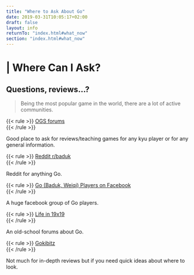 ```yaml
---
title: "Where to Ask About Go"
date: 2019-03-31T10:05:17+02:00
draft: false
layout: info
returnTo: "index.html#what_now"
section: "index.html#what_now"
---
```


# | Where Can I Ask?
## Questions, reviews...?

> Being the most popular game in the world, there are a lot of active communities.  

{{< rule >}}
	<a href="https://forums.online-go.com/" target="_blank" noreferrer noopener>OGS forums</a>  
{{< /rule >}}

Good place to ask for reviews/teaching games for any kyu player or for any general information.

{{< rule >}}
	<a href="https://www.reddit.com/r/baduk/" target="_blank" noreferrer noopener>Reddit r/baduk</a>  
{{< /rule >}}

Reddit for anything Go.

{{< rule >}}
	<a href="https://www.facebook.com/groups/go.igo.weiqi.baduk" target="_blank" noreferrer noopener>Go (Baduk, Weiqi) Players on Facebook</a>  
{{< /rule >}}

A huge facebook group of Go players. 
 
{{< rule >}}
	<a href="https://lifein19x19.com/" target="_blank" noreferrer noopener>Life in 19x19</a>  
{{< /rule >}}

 An old-school forums about Go.
 
{{< rule >}}
	<a href="https://gokibitz.com/" target="_blank" noreferrer noopener>Gokibitz</a>  
{{< /rule >}}

Not much for in-depth reviews but if you need quick ideas about where to look. 
